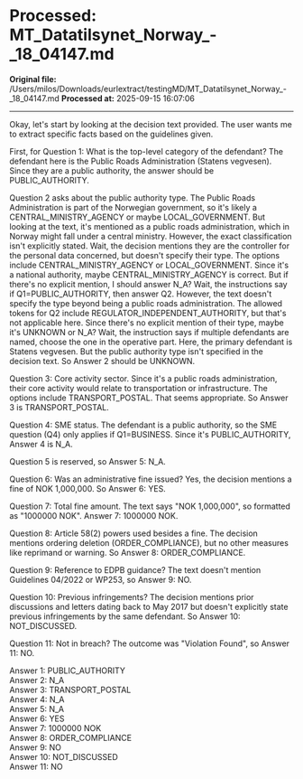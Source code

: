 # Processed: MT_Datatilsynet_Norway_-_18_04147.md

**Original file:** /Users/milos/Downloads/eurlextract/testingMD/MT_Datatilsynet_Norway_-_18_04147.md
**Processed at:** 2025-09-15 16:07:06

---

<think>
Okay, let's start by looking at the decision text provided. The user wants me to extract specific facts based on the guidelines given.

First, for Question 1: What is the top-level category of the defendant? The defendant here is the Public Roads Administration (Statens vegvesen). Since they are a public authority, the answer should be PUBLIC_AUTHORITY.

Question 2 asks about the public authority type. The Public Roads Administration is part of the Norwegian government, so it's likely a CENTRAL_MINISTRY_AGENCY or maybe LOCAL_GOVERNMENT. But looking at the text, it's mentioned as a public roads administration, which in Norway might fall under a central ministry. However, the exact classification isn't explicitly stated. Wait, the decision mentions they are the controller for the personal data concerned, but doesn't specify their type. The options include CENTRAL_MINISTRY_AGENCY or LOCAL_GOVERNMENT. Since it's a national authority, maybe CENTRAL_MINISTRY_AGENCY is correct. But if there's no explicit mention, I should answer N_A? Wait, the instructions say if Q1=PUBLIC_AUTHORITY, then answer Q2. However, the text doesn't specify the type beyond being a public roads administration. The allowed tokens for Q2 include REGULATOR_INDEPENDENT_AUTHORITY, but that's not applicable here. Since there's no explicit mention of their type, maybe it's UNKNOWN or N_A? Wait, the instruction says if multiple defendants are named, choose the one in the operative part. Here, the primary defendant is Statens vegvesen. But the public authority type isn't specified in the decision text. So Answer 2 should be UNKNOWN.

Question 3: Core activity sector. Since it's a public roads administration, their core activity would relate to transportation or infrastructure. The options include TRANSPORT_POSTAL. That seems appropriate. So Answer 3 is TRANSPORT_POSTAL.

Question 4: SME status. The defendant is a public authority, so the SME question (Q4) only applies if Q1=BUSINESS. Since it's PUBLIC_AUTHORITY, Answer 4 is N_A.

Question 5 is reserved, so Answer 5: N_A.

Question 6: Was an administrative fine issued? Yes, the decision mentions a fine of NOK 1,000,000. So Answer 6: YES.

Question 7: Total fine amount. The text says "NOK 1,000,000", so formatted as "1000000 NOK". Answer 7: 1000000 NOK.

Question 8: Article 58(2) powers used besides a fine. The decision mentions ordering deletion (ORDER_COMPLIANCE), but no other measures like reprimand or warning. So Answer 8: ORDER_COMPLIANCE.

Question 9: Reference to EDPB guidance? The text doesn't mention Guidelines 04/2022 or WP253, so Answer 9: NO.

Question 10: Previous infringements? The decision mentions prior discussions and letters dating back to May 2017 but doesn't explicitly state previous infringements by the same defendant. So Answer 10: NOT_DISCUSSED.

Question 11: Not in breach? The outcome was "Violation Found", so Answer 11: NO.
</think>

Answer 1: PUBLIC_AUTHORITY  
Answer 2: N_A  
Answer 3: TRANSPORT_POSTAL  
Answer 4: N_A  
Answer 5: N_A  
Answer 6: YES  
Answer 7: 1000000 NOK  
Answer 8: ORDER_COMPLIANCE  
Answer 9: NO  
Answer 10: NOT_DISCUSSED  
Answer 11: NO